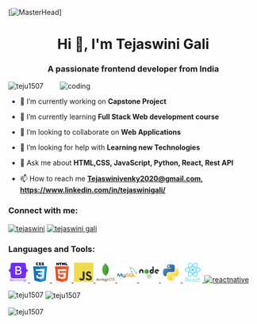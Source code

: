 [![MasterHead](https://www.google.com/url?sa=i&url=https%3A%2F%2Fwww.freepik.com%2Fpremium-vector%2Fcolorful-banner-with-hands-working-computer-different-electronic-gadgets-devices-symbols-programming-software-development-program-coding_12821890.htm&psig=AOvVaw1jVup3g9VLiu8ZhHmO1oxi&ust=1725472376032000&source=images&cd=vfe&opi=89978449&ved=0CBQQjRxqFwoTCMjS69Orp4gDFQAAAAAdAAAAABAE)]
<h1 align="center">Hi 👋, I'm Tejaswini Gali</h1>
<h3 align="center">A passionate frontend developer from India </h3>
<img align="right" alt="coding" width="400" src="https://user-images.githubusercontent.com/59734313/157189039-c09b3e38-9f42-42c0-ab54-14f1574190a7.gif"/>

<p align="left"> <img src="https://komarev.com/ghpvc/?username=teju1507&label=Profile%20views&color=0e75b6&style=flat" alt="teju1507" /> </p>

- 🔭 I’m currently working on **Capstone Project**

- 🌱 I’m currently learning **Full Stack Web development course**

- 👯 I’m looking to collaborate on **Web Applications**

- 🤝 I’m looking for help with **Learning new Technologies**

- 💬 Ask me about **HTML,CSS, JavaScript, Python, React, Rest API**

- 📫 How to reach me **Tejaswinivenky2020@gmail.com, https://www.linkedin.com/in/tejaswinigali/**

<h3 align="left">Connect with me:</h3>
<p align="left">
<a href="https://codepen.io/tejaswini" target="blank"><img align="center" src="https://raw.githubusercontent.com/rahuldkjain/github-profile-readme-generator/master/src/images/icons/Social/codepen.svg" alt="tejaswini" height="30" width="40" /></a>
<a href="https://linkedin.com/in/tejaswini gali" target="blank"><img align="center" src="https://raw.githubusercontent.com/rahuldkjain/github-profile-readme-generator/master/src/images/icons/Social/linked-in-alt.svg" alt="tejaswini gali" height="30" width="40" /></a>
</p>

<h3 align="left">Languages and Tools:</h3>
<p align="left"> <a href="https://getbootstrap.com" target="_blank" rel="noreferrer"> <img src="https://raw.githubusercontent.com/devicons/devicon/master/icons/bootstrap/bootstrap-plain-wordmark.svg" alt="bootstrap" width="40" height="40"/> </a> <a href="https://www.w3schools.com/css/" target="_blank" rel="noreferrer"> <img src="https://raw.githubusercontent.com/devicons/devicon/master/icons/css3/css3-original-wordmark.svg" alt="css3" width="40" height="40"/> </a> <a href="https://www.w3.org/html/" target="_blank" rel="noreferrer"> <img src="https://raw.githubusercontent.com/devicons/devicon/master/icons/html5/html5-original-wordmark.svg" alt="html5" width="40" height="40"/> </a> <a href="https://developer.mozilla.org/en-US/docs/Web/JavaScript" target="_blank" rel="noreferrer"> <img src="https://raw.githubusercontent.com/devicons/devicon/master/icons/javascript/javascript-original.svg" alt="javascript" width="40" height="40"/> </a> <a href="https://www.mongodb.com/" target="_blank" rel="noreferrer"> <img src="https://raw.githubusercontent.com/devicons/devicon/master/icons/mongodb/mongodb-original-wordmark.svg" alt="mongodb" width="40" height="40"/> </a> <a href="https://www.mysql.com/" target="_blank" rel="noreferrer"> <img src="https://raw.githubusercontent.com/devicons/devicon/master/icons/mysql/mysql-original-wordmark.svg" alt="mysql" width="40" height="40"/> </a> <a href="https://nodejs.org" target="_blank" rel="noreferrer"> <img src="https://raw.githubusercontent.com/devicons/devicon/master/icons/nodejs/nodejs-original-wordmark.svg" alt="nodejs" width="40" height="40"/> </a> <a href="https://www.python.org" target="_blank" rel="noreferrer"> <img src="https://raw.githubusercontent.com/devicons/devicon/master/icons/python/python-original.svg" alt="python" width="40" height="40"/> </a> <a href="https://reactjs.org/" target="_blank" rel="noreferrer"> <img src="https://raw.githubusercontent.com/devicons/devicon/master/icons/react/react-original-wordmark.svg" alt="react" width="40" height="40"/> </a> <a href="https://reactnative.dev/" target="_blank" rel="noreferrer"> <img src="https://reactnative.dev/img/header_logo.svg" alt="reactnative" width="40" height="40"/> </a> </p>

<p><img align="left" src="https://github-readme-stats.vercel.app/api/top-langs?username=teju1507&show_icons=true&locale=en&layout=compact" alt="teju1507" /></p>

<p>&nbsp;<img align="center" src="https://github-readme-stats.vercel.app/api?username=teju1507&show_icons=true&locale=en" alt="teju1507" /></p>

<p><img align="center" src="https://github-readme-streak-stats.herokuapp.com/?user=teju1507&" alt="teju1507" /></p>
